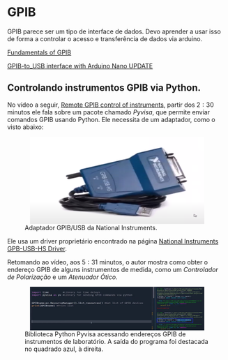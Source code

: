 # GPIB

GPIB parece ser um tipo de interface de dados. Devo aprender a usar isso de forma a controlar o acesso e transferência de dados via arduino.

[Fundamentals of GPIB](https://www.youtube.com/watch?v=MH-srU3bPmU&pp=ygUIR1BJQiB1c2I%3D)

[GPIB-to_USB interface with Arduino Nano UPDATE](https://www.youtube.com/watch?v=DAS1KVU_FaA)

## Controlando instrumentos GPIB via Python. 

No vídeo a seguir, [Remote GPIB control of instruments](https://www.youtube.com/watch?v=4bJGaGPRnbQ), partir dos $2:30$ minutos ele fala sobre um pacote chamado *Pyvisa*, que permite enviar comandos GPIB usando Python. Ele necessita de um adaptador, como o visto abaixo: 

<figure>
    <img src = "./images/Adaptador_GPIB_USB.png" alt="Adaptador GPIB/USB da National Instruments"
    width = "400"
    height = "200"
    style="display: block; margin: 0 auto"/>
    <figcaption> Adaptador GPIB/USB da National Instruments.</figcaption>
</figure>

Ele usa um driver proprietário encontrado na página [National Instruments GPB-USB-HS Driver](http://www.ni.com/en-ca/support/downloads/drivers/downloads.ni-488-2.html#305442).

Retomando ao vídeo, aos $5:31$ minutos, o autor mostra como obter o endereço GPIB de alguns instrumentos de medida, como um *Controlador de Polarização* e um *Atenuador Ótico*.

<figure>
    <img src = "./images/Enderecos_GPIB_Via_PYVISA.png" alt="Saída de endereços GPIB de instrumentos, via Pyvisa."
    width = "400"
    height = "100"
    style="display: block; margin: 0 auto"/>
    <figcaption> Biblioteca Python Pyvisa acessando endereços GPIB de instrumentos de laboratório. A saída do programa foi destacada no quadrado azul, à direita.</figcaption>
</figure>